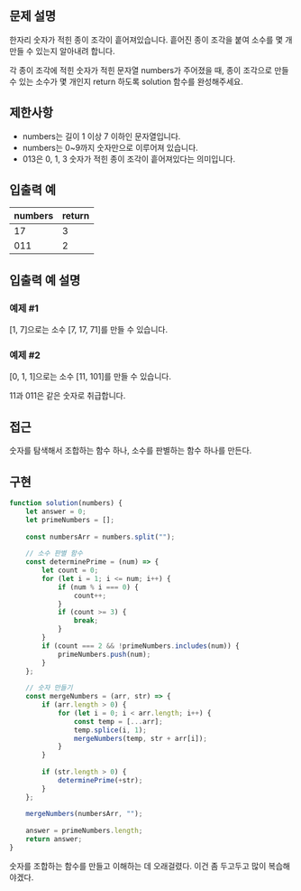 ## 문제 설명

한자리 숫자가 적힌 종이 조각이 흩어져있습니다. 흩어진 종이 조각을 붙여 소수를 몇 개 만들 수 있는지 알아내려 합니다.

각 종이 조각에 적힌 숫자가 적힌 문자열 numbers가 주어졌을 때, 종이 조각으로 만들 수 있는 소수가 몇 개인지 return 하도록 solution 함수를 완성해주세요.

## 제한사항

- numbers는 길이 1 이상 7 이하인 문자열입니다.
- numbers는 0~9까지 숫자만으로 이루어져 있습니다.
- 013은 0, 1, 3 숫자가 적힌 종이 조각이 흩어져있다는 의미입니다.

## 입출력 예

| numbers | return |
| ------- | ------ |
| 17      | 3      |
| 011     | 2      |

## 입출력 예 설명

### 예제 #1

[1, 7]으로는 소수 [7, 17, 71]를 만들 수 있습니다.

### 예제 #2

[0, 1, 1]으로는 소수 [11, 101]를 만들 수 있습니다.

11과 011은 같은 숫자로 취급합니다.

## 접근

숫자를 탐색해서 조합하는 함수 하나, 소수를 판별하는 함수 하나를 만든다.

## 구현

```js
function solution(numbers) {
    let answer = 0;
    let primeNumbers = [];
    
    const numbersArr = numbers.split("");
    
    // 소수 판별 함수
    const determinePrime = (num) => {
        let count = 0;
        for (let i = 1; i <= num; i++) {
            if (num % i === 0) {
                count++;
            }
            if (count >= 3) {
                break;
            }
        }
        if (count === 2 && !primeNumbers.includes(num)) {
            primeNumbers.push(num);
        }
    };
    
    // 숫자 만들기
    const mergeNumbers = (arr, str) => {
        if (arr.length > 0) {
            for (let i = 0; i < arr.length; i++) {
                const temp = [...arr];
                temp.splice(i, 1);
                mergeNumbers(temp, str + arr[i]);
            }
        }
        
        if (str.length > 0) {
            determinePrime(+str);
        }
    };
    
    mergeNumbers(numbersArr, "");
    
    answer = primeNumbers.length;
    return answer;
}
```

숫자를 조합하는 함수를 만들고 이해하는 데 오래걸렸다. 이건 좀 두고두고 많이 복습해야겠다.